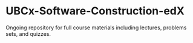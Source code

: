 # UBCx-Software-Construction-edX
Ongoing repository for full course materials including lectures, problems sets, and quizzes.
